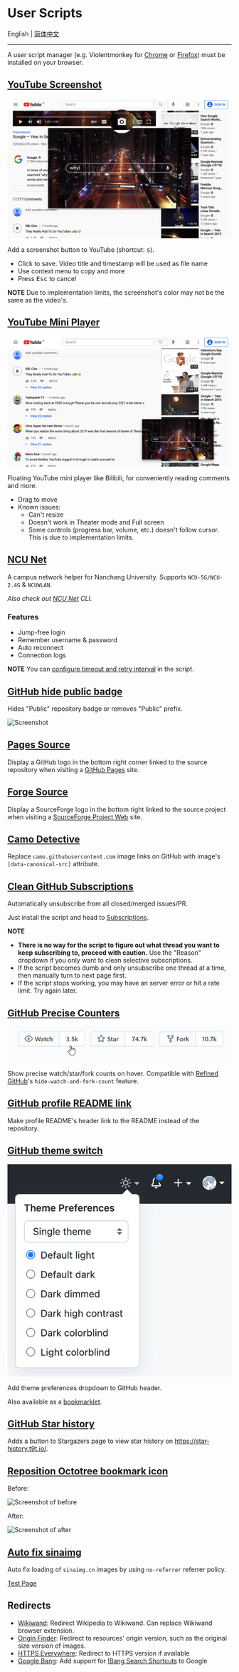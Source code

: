# User Scripts

English | [简体中文](README-zh-CN.md)

---

A user script manager (e.g. Violentmonkey for [Chrome](https://chrome.google.com/webstore/detail/violentmonkey/jinjaccalgkegednnccohejagnlnfdag) or [Firefox](https://addons.mozilla.org/firefox/addon/violentmonkey)) must be installed on your browser.

## [YouTube Screenshot](youtube-screenshot.user.js?raw=true)

![Screenshot](../screenshots/youtube-screenshot.png)

Add a screenshot button to YouTube (shortcut: <kbd>s</kbd>).

- Click to save. Video title and timestamp will be used as file name
- Use context menu to copy and more
- Press <kbd>Esc</kbd> to cancel

**NOTE** Due to implementation limits, the screenshot's color may not be the same as the video's.

## [YouTube Mini Player](youtube-mini-player.user.js?raw=true)

![Screenshot](../screenshots/youtube-mini-player.png)

Floating YouTube mini player like Bilibili, for conveniently reading comments and more.

- Drag to move
- Known issues:
  - Can't resize
  - Doesn't work in Theater mode and Full screen
  - Some controls (progress bar, volume, etc.) doesn't follow cursor. This is due to implementation limits.

## [NCU Net](ncu-net.user.js?raw=true)

A campus network helper for Nanchang University. Supports `NCU-5G/NCU-2.4G` & `NCUWLAN`.

_Also check out [NCU Net](https://github.com/kidonng/ncu-net) CLI._

### Features

- Jump-free login
- Remember username & password
- Auto reconnect
- Connection logs

**NOTE** You can [configure timeout and retry interval](ncu-net.user.js#L14-L20) in the script.

## [GitHub hide public badge](generated/github-hide-public-badge.user.js?raw=true)

Hides "Public" repository badge or removes "Public" prefix.

![Screenshot](https://user-images.githubusercontent.com/44045911/132693134-ffa6a0fa-5366-447f-8e49-deda12884bd7.png)

## [Pages Source](generated/pages-source.user.js?raw=true)

Display a GitHub logo in the bottom right corner linked to the source repository when visiting a [GitHub Pages](https://pages.github.com/) site.

## [Forge Source](forge-source.user.js?raw=true)

Display a SourceForge logo in the bottom right linked to the source project when visiting a [SourceForge Project Web](https://sourceforge.net/p/forge/documentation/Project%20Web%20Services/) site.

## [Camo Detective](camo-detective.user.js?raw=true)

Replace `camo.githubusercontent.com` image links on GitHub with image's `[data-canonical-src]` attribute.

## [Clean GitHub Subscriptions](clean-github-subscriptions.user.js?raw=true)

Automatically unsubscribe from all closed/merged issues/PR.

Just install the script and head to [Subscriptions](https://github.com/notifications/subscriptions).

**NOTE**

- **There is no way for the script to figure out what thread you want to keep subscribing to, proceed with caution.** Use the "Reason" dropdown if you only want to clean selective subscriptions.
- If the script becomes dumb and only unsubscribe one thread at a time, then manually turn to next page first.
- If the script stops working, you may have an server error or hit a rate limit. Try again later.

## [GitHub Precise Counters](github-precise-counters.user.js?raw=true)

![Screenshot](../screenshots/github-precise-counters.gif)

Show precise watch/star/fork counts on hover. Compatible with [Refined GitHub](https://github.com/refined-github/refined-github)'s `hide-watch-and-fork-count` feature.

## [GitHub profile README link](github-profile-readme-link.user.js?raw=true)

Make profile README's header link to the README instead of the repository.

## [GitHub theme switch](generated/github-theme-switch.user.js?raw=true)

![Screenshot](./../screenshots/github-theme-switch.png)

Add theme preferences dropdown to GitHub header.

Also available as a [bookmarklet](generated/github-theme-switch.bookmarklet.js?raw=true).

## [GitHub Star history](github-star-history.user.js?raw=true)

Adds a button to Stargazers page to view star history on https://star-history.t9t.io/.

## [Reposition Octotree bookmark icon](generated/reposition-octotree-bookmark-icon.user.js?raw=true)

Before:

![Screenshot of before](https://user-images.githubusercontent.com/44045911/89754890-12d30380-db10-11ea-9534-f2e704c94012.png)

After:

![Screenshot of after](https://user-images.githubusercontent.com/44045911/89754891-14043080-db10-11ea-86ed-b2316fed36cf.png)

## [Auto fix sinaimg](auto-fix-sinaimg.user.js?raw=true)

Auto fix loading of `sinaimg.cn` images by using `no-referrer` referrer policy.

[Test Page](https://luyilin.github.io/Aoba/)

## Redirects

- [Wikiwand](wikiwand.user.js?raw=true): Redirect Wikipedia to Wikiwand. Can replace Wikiwand browser extension.
- [Origin Finder](origin-finder.user.js?raw=true): Redirect to resources' origin version, such as the original size version of images.
- [HTTPS Everywhere](https-everywhere.user.js?raw=true): Redirect to HTTPS version if available
- [Google Bang](google-bang.user.js?raw=true): Add support for [!Bang Search Shortcuts](https://duckduckgo.com/bang) to Google

